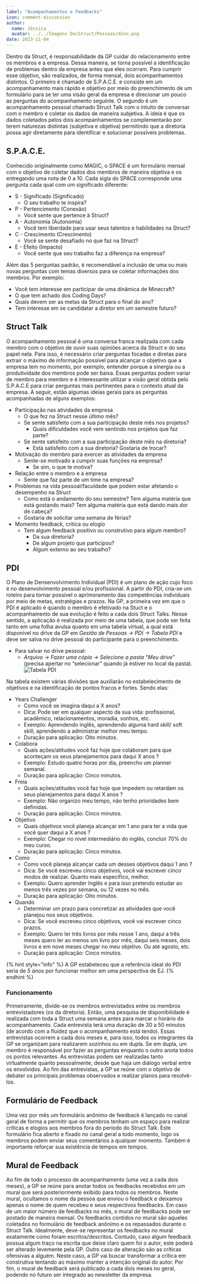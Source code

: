 ```yaml
---
label: "Acompanhamentos e Feedbacks"
icon: comment-discussion
author:
  name: Jéssica
  avatar: ../../Imagens DocStruct/Pessoas/dino.png
date: 2023-11-04
---
```

Dentro da Struct, é responsabilidade da GP cuidar do relacionamento entre os membros e a empresa. Dessa maneira, se torna possível a identificação de problemas dentro da empresa antes que eles ocorram. Para cumprir esse objetivo, são realizados, de forma mensal, dois acompanhamentos distintos.  O primeiro é chamado de S.P.A.C.E. e consiste em um acompanhamento mais rápido e objetivo por meio do preenchimento de um formulário para se ter uma visão geral da empresa e direcionar um pouco as perguntas do acompanhamento seguinte. O segundo é um acompanhamento pessoal chamado Struct Talk com o intuito de conversar com o membro e coletar os dados de maneira subjetiva. A ideia é que os dados coletados pelos dois acompanhamentos se complementarão por terem naturezas distintas (subjetiva e objetiva) permitindo que a diretoria possa agir diretamente para identificar e solucionar possíveis problemas.

## S.P.A.C.E.

Conhecido originalmente como MAGIC, o SPACE é um formulário mensal com o objetivo de coletar dados dos membros de maneira objetiva e os entregando uma nota de 0 a 10. Cada sigla do SPACE corresponde uma pergunta cada qual com um significado diferente:

- S - Significado (Significado)
	- O seu trabalho te inspira?
- P - Pertencimento (Conexão)
	- Você sente que pertence à Struct?
- A - Autonomia (Autonomia)
	- Você tem liberdade para usar seus talentos e habilidades na Struct?
- C - Crescimento (Crescimento)
	- Você se sente desafiado no que faz na Struct?
- E - Efeito (Impacto)
	- Você sente que seu trabalho faz a diferença na empresa?
	
Além das 5 perguntas padrão, é recomendável a inclusão de uma ou mais novas perguntas com temas diversos para se coletar informações dos membros. Por exemplo:

- Você tem interesse em participar de uma dinâmica de Minecraft?
- O que tem achado dos Coding Days?
- Quais devem ser as metas da Struct para o final do ano?
- Tem interesse em se candidatar a diretor em um semestre futuro?
	
## Struct Talk

O acompanhamento pessoal é uma conversa franca realizada com cada membro com o objetivo de ouvir suas opiniões acerca da Struct e do seu papel nela. Para isso, é necessário criar perguntas focadas e diretas para extrair o máximo de informação possível para alcançar o objetivo que a empresa tem no momento, por exemplo, entender porque a sinergia ou a produtividade dos membros pode ser baixa. Essas perguntas podem variar de membro para membro e é interessante utilizar a visão geral obtida pelo S.P.A.C.E para criar perguntas mais pertinentes para o contexto atual da empresa. A seguir, estão algumas ideias gerais para as perguntas acompanhadas de alguns exemplos:


- Participação nas atividades da empresa
	- O que fez na Struct nesse último mês?
	- Se sente satisfeito com a sua participação deste mês nos projetos?
		- Quais dificuldades você vem sentindo nos projetos que faz parte?
	- Se sente satisfeito com a sua participação deste mês na diretoria?
		- Está satisfeito com a sua diretoria? Gostaria de trocar?
- Motivação do membro para exercer as atividades da empresa
	- Sente-se motivado a cumprir suas funções na empresa? 
		- Se sim, o que te motiva?
- Relação entre o membro e a empresa
	- Sente que faz parte de um time na empresa?
- Problemas na vida pessoal/faculdade que podem estar afetando o desempenho na Struct
	- Como está o andamento do seu semestre? Tem alguma matéria que está gostando mais? Tem alguma matéria que está dando mais dor de cabeça?
	- Gostaria de solicitar uma semana de férias?
- Momento feedback, critica ou elogio
	- Tem algum feedback positivo ou construtivo para algum membro?
		- Da sua diretoria?
		- De algum projeto que participou?
		- Algum externo ao seu trabalho?

## PDI

O Plano de Densenvolvimento Individual (PDI) é um plano de ação cujo foco é no desenvolvimento pessoal e/ou profissional. A partir do PDI, cria-se um roteiro para tornar possível o aprimoramento das competências individuais por meio de metas, estratégias e prazos. Na GP, a primeira vez em que o PDI é aplicado é quando o membro é efetivado na Stuct e o acompanhamento de sua evolução é feito a cada dois Struct Talks. Nesse sentido, a aplicação é realizada por meio de uma tabela, que pode ser feita tanto em uma folha avulsa quanto em uma tabela virtual, a qual está disponível no drive da GP em *Gestão de Pessoas -> PDI -> Tabela PDI* e deve ser salva no drive pessoal do participante para o preenchimento.

- Para salvar no drive pessoal:
	- *Arquivo -> Fazer uma cópia -> Selecione a pasta “Meu drive”* (precisa apertar no “selecionar” quando já estiver no local da pasta).
![Tabela PDI](<../../Imagens DocStruct/Pessoas/copiaTabelaPDI.png>)

Na tabela existem várias divisões que auxiliarão no estabelecimento de objetivos e na identificação de pontos fracos e fortes. Sendo elas:

- Years Challenger
	- Como você se imagina daqui a X anos? 
	- Dica: Pode ser em qualquer aspecto da sua vida: profissional, acadêmico, relacionamentos, moradia, sonhos, etc.
	- Exemplo: Aprendendo inglês, aprendendo alguma hard skill/ soft skill, aprendendo a administrar melhor meu tempo.
	- Duração para aplicação: Oito minutos.
- Colabora 
	- Quais ações/atitudes você faz hoje que colaboram para que aconteçam os seus planejamentos para daqui X anos ?
	- Exemplo: Estudo quatro horas por dia, preencho um planner semanal.
	- Duração para aplicação: Cinco minutos.
- Freia 
	- Quais ações/atitudes você faz hoje que impedem ou retardam os seus planejamentos para daqui X anos ?
	- Exemplo: Não organizo meu tempo, não tenho prioridades bem definidas.
	- Duração para aplicação: Cinco minutos.
- Objetivo 
	- Quais objetivos você planeja alcançar em 1 ano para ter a vida que você quer daqui a X anos ?
	- Exemplo: Chegar no nivel intermediário do inglês, concluir 70% do meu curso.
	- Duração para aplicação: Cinco minutos.
- Como 
	- Como você planeja alcançar cada um desses objetivos daqui 1 ano ? 
	- Dica: Se você escreveu cinco objetivos, você vai escrever cinco modos de realizar. Quanto mais específico, melhor.
	- Exemplo: Quero aprender Inglês e para isso pretendo estudar ao menos três vezes por semana, ou 12 vezes no mês.
	- Duração para aplicação: Oito minutos.
- Quando 
	- Determinar um prazo para concretizar as atividades que você planejou nos seus objetivos.
	- Dica: Se você escreveu cinco objetivos, você vai escrever cinco prazos.
	- Exemplo: Quero ler três livros por mês nesse 1 ano, daqui a três meses quero ler ao menos um livro por mês, daqui seis meses, dois livros e em nove meses chegar no meu objetivo. Ou até agosto, etc.  
	- Duração para aplicação: Cinco minutos.

{% hint style="info" %}
A GP estabeleceu que a referência ideal do PDI seria de _5 anos_ por funcionar melhor em uma perspectiva de EJ.
{% endhint %}
		
### Funcionamento

Primeiramente, divide-se os membros entrevistados entre os membros entrevistadores (os da diretoria). Então, uma pesquisa de disponibilidade é realizada com toda a Struct uma semana antes para marcar o horário do acompanhamento. Cada entrevista terá uma duração de 30 a 50 minutos (de acordo com a fluidez que o acompanhamento está tendo). Essas entrevistas ocorrem a cada dois meses e, para isso, todos os integrantes da GP se organizam para realizarem sozinhos ou em dupla. Se em dupla, um membro é responsável por fazer as perguntas enquanto o outro anota todos os pontos relevantes. 
As entrevistas podem ser realizadas tanto virtualmente quanto pessoalmente, desde que haja um diálogo verbal entre os envolvidos. Ao fim das entrevistas, a GP se reúne com o objetivo de debater os principais problemas observados e realizar planos para resolvê-los.

## Formulário de Feedback

Uma vez por mês um formulário anônimo de feedback é lançado no canal geral de forma a permitir que os membros tenham um espaço para realizar críticas e elogios aos membros fora do período do Struct Talk. Este formulário fica aberto e fixado no canal geral a todo momento, logo os membros podem enviar seus comentários a qualquer momento. Também é importante reforçar sua existência de tempos em tempos.

## Mural de Feedback

Ao fim de todo o processo de acompanhamento (uma vez a cada dois meses), a GP se reúne para anotar todos os feedbacks recebidos em um mural que será posteriormente exibido para todos os membros. Neste mural, ocultamos o nome da pessoa que enviou o feedback e deixamos apenas o nome de quem recebeu e seus respectivos feedbacks. Em caso de um maior número de feedbacks no mês, o mural de feedbacks pode ser postado de maneira mensal.
Os feedbacks contidos no mural são aqueles coletados no formulário de feedback anônimo e os repassados durante o Struct Talk. Idealmente, deve-se representar os feedbacks no mural exatamente como foram escritos/descritos. Contudo, caso algum feedback possua algum traço na escrita que deixe claro quem foi o autor, este poderá ser alterado levemente pela GP. Outro caso de alteração são as críticas ofensivas a alguém. Neste caso, a GP vai buscar transformar a crítica em construtiva tentando ao máximo manter a intenção original do autor.
Por fim, o mural de feedback será publicado a cada dois meses no geral, podendo no futuro ser integrado ao newsletter da empresa.
